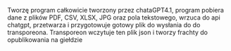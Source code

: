 Tworzę program całkowicie tworzony przez chataGPT4.1, program pobiera dane z plików PDF, CSV, XLSX, JPG oraz pola tekstowego, wrzuca do api chatgpt, przetwarza i przygotowuje gotowy plik do wysłania do do transporeona. Transporeon wczytuje ten plik json i tworzy frachty do opublikowania na giełdzie 
